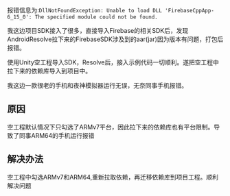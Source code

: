报错信息为:``DllNotFoundException: Unable to load DLL 'FirebaseCppApp-6_15_0': The specified module could not be found.``

我这边项目SDK接入了很多，直接导入Firebase的相关SDK后，发现AndroidResolve拉下来的FirebaseSDK涉及到的aar(jar)因为版本有问题，打包后报错。

使用Unity空工程导入SDK，Resolve后，接入示例代码一切顺利。遂把空工程中拉下来的依赖库导入到项目中。

我这边一款很老的手机和夜神模拟器运行无误，无奈同事手机报错。

## 原因
空工程默认情况下只勾选了ARMv7平台，因此拉下来的依赖库也有平台限制。导致了同事ARM64的手机运行报错

## 解决办法
空工程中勾选ARMv7和ARM64,重新拉取依赖，再迁移依赖库到项目工程。顺利解决问题